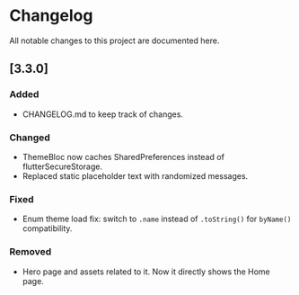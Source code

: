 # Changelog

All notable changes to this project are documented here.

## [3.3.0]

### Added

- CHANGELOG.md to keep track of changes.

### Changed

- ThemeBloc now caches SharedPreferences instead of flutterSecureStorage.
- Replaced static placeholder text with randomized messages.

### Fixed

- Enum theme load fix: switch to `.name` instead of `.toString()` for `byName()` compatibility.

### Removed

- Hero page and assets related to it. Now it directly shows the Home page.
